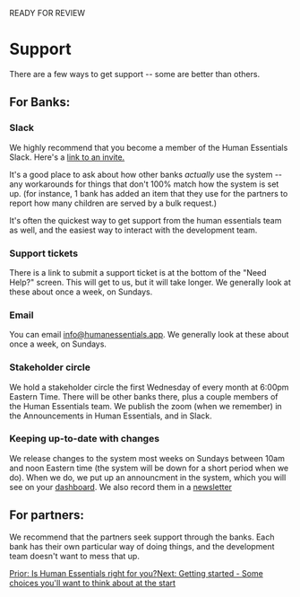 READY FOR REVIEW
# Support

There are a few ways to get support -- some are better than others.
## For Banks:
### Slack 
We highly recommend that you become a member of the Human Essentials Slack.  Here's a [link to an invite.](https://human-essential.slack.com/join/shared_invite/zt-bfa8tymd-d8Ks3Mq000COcRe~nfs~zg#/shared-invite/email)

It's a good place to ask about how other banks *actually* use the system 
    -- any workarounds for things that don't 100% match how the system is set up.
       (for instance, 1 bank has added an item that they use for the partners to report how many children are served by a bulk request.)

It's often the quickest way to get support from the human essentials team as well, and the easiest way to interact with the development team.
### Support tickets
There is a link to submit a support ticket is at the bottom of the "Need Help?"  screen.   This will get to us, 
    but it will take longer.  We generally look at these about once a week, on Sundays.
### Email

You can email info@humanessentials.app.   We generally look at these about once a week, on Sundays.

### Stakeholder circle
We hold a stakeholder circle the first Wednesday of every month at 6:00pm Eastern Time.  There will be other banks there, plus a couple members of the Human Essentials team.
We publish the zoom (when we remember) in the Announcements in Human Essentials, and in Slack.


### Keeping up-to-date with changes
We release changes to the system most weeks on Sundays between 10am and noon Eastern time (the system will be down for a short period when we do).   When we do, we put up an announcment in the system, which you will see on your [dashboard](essentials_dashboard.md).   We also record them in a [newsletter](https://ruby-for-good.gitbook.io/human-essentials-news)




## For partners:
We recommend that the partners seek support through the banks.  Each bank has their own particular way of doing things, and the development team doesn't want to mess that up.

[Prior: Is Human Essentials right for you?](intro_i.md)[Next: Getting started - Some choices you'll want to think about at the start](getting_started_choices.md)
